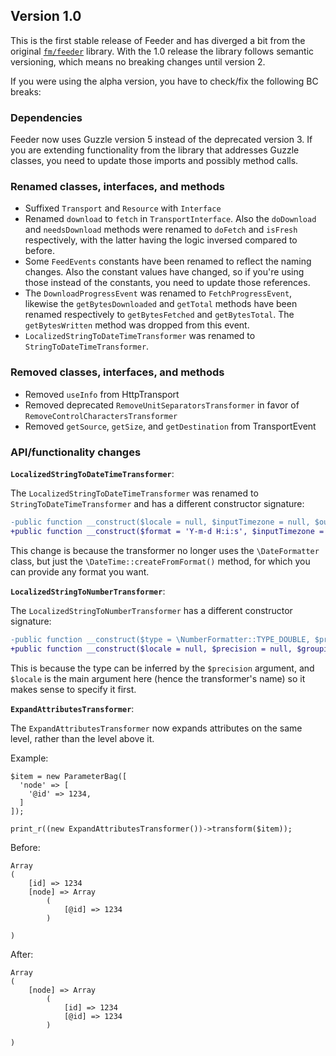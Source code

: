 ## Version 1.0

This is the first stable release of Feeder and has diverged a bit from the original [`fm/feeder`][1] library. With the 1.0 release the library follows semantic versioning, which means no breaking changes until version 2.

If you were using the alpha version, you have to check/fix the following BC breaks:

[1]: https://github.com/financialmedia/feeder

### Dependencies

Feeder now uses Guzzle version 5 instead of the deprecated version 3. If you are extending functionality from the library that addresses Guzzle classes, you need to update those imports and possibly method calls.


### Renamed classes, interfaces, and methods

* Suffixed `Transport` and `Resource` with `Interface`
* Renamed `download` to `fetch` in `TransportInterface`. Also the `doDownload` and `needsDownload` methods were renamed
  to `doFetch` and `isFresh` respectively, with the latter having the logic inversed compared to before.
* Some `FeedEvents` constants have been renamed to reflect the naming changes. Also the constant values have changed, so
  if you're using those instead of the constants, you need to update those references.
* The `DownloadProgressEvent` was renamed to `FetchProgressEvent`, likewise the `getBytesDownloaded` and `getTotal`
  methods have been renamed respectively to `getBytesFetched` and `getBytesTotal`. The `getBytesWritten` method was
  dropped from this event.
* `LocalizedStringToDateTimeTransformer` was renamed to `StringToDateTimeTransformer`.


### Removed classes, interfaces, and methods

* Removed `useInfo` from HttpTransport
* Removed deprecated `RemoveUnitSeparatorsTransformer` in favor of `RemoveControlCharactersTransformer`
* Removed `getSource`, `getSize`, and `getDestination` from TransportEvent


### API/functionality changes 

**`LocalizedStringToDateTimeTransformer`**:

The `LocalizedStringToDateTimeTransformer` was renamed to `StringToDateTimeTransformer` and has a different constructor signature:

```diff
-public function __construct($locale = null, $inputTimezone = null, $outputTimezone = null, $dateFormat = null, $timeFormat = null, $calendar = \IntlDateFormatter::GREGORIAN, $pattern = null)
+public function __construct($format = 'Y-m-d H:i:s', $inputTimezone = null, $outputTimezone = null, $resetFields = true)
```

This change is because the transformer no longer uses the `\DateFormatter` class, but just the `\DateTime::createFromFormat()` method, for which you can provide any format you want.


**`LocalizedStringToNumberTransformer`**:

The `LocalizedStringToNumberTransformer` has a different constructor signature:

```diff
-public function __construct($type = \NumberFormatter::TYPE_DOUBLE, $precision = null, $grouping = null, $roundingMode = null, $locale = null)
+public function __construct($locale = null, $precision = null, $grouping = null, $roundingMode = null)
```

This is because the type can be inferred by the `$precision` argument, and `$locale` is the main argument here (hence the transformer's name) so it makes sense to specify it first.


**`ExpandAttributesTransformer`**:

The `ExpandAttributesTransformer` now expands attributes on the same level, rather than the level above it.

Example:

```
$item = new ParameterBag([
  'node' => [
    '@id' => 1234,
  ]
]);

print_r((new ExpandAttributesTransformer())->transform($item));
```

Before:

```
Array
(
    [id] => 1234
    [node] => Array
        (
            [@id] => 1234
        )

)
```

After:

```
Array
(
    [node] => Array
        (
            [id] => 1234
            [@id] => 1234
        )

)
```
